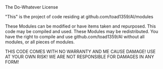 The Do-Whatever License

"This" is the project of code residing at github.com/toad1359/AI/modules

These Modules can be modified or have items taken and repurposed. This code may be compiled and used. These Modules may be redistributed. You have the right to compile and use github.com/toad1359/AI without all modules, or all pieces of modules.

THIS CODE COMES WITH NO WARRANTY AND ME CAUSE DAMAGE!
USE AT YOUR OWN RISK!
WE ARE NOT RESPONSIBLE FOR DAMAGES IN ANY FORM!
